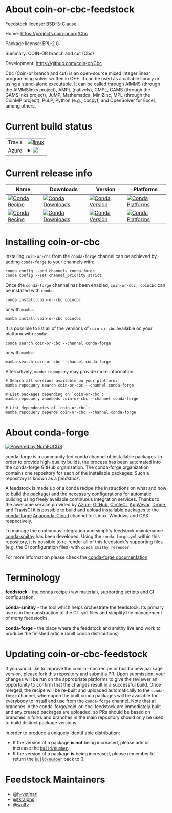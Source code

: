 About coin-or-cbc-feedstock
===========================

Feedstock license: [BSD-3-Clause](https://github.com/conda-forge/coin-or-cbc-feedstock/blob/main/LICENSE.txt)

Home: https://projects.coin-or.org/Cbc

Package license: EPL-2.0

Summary: COIN-OR branch and cut (Cbc)

Development: https://github.com/coin-or/Cbc

Cbc (Coin-or branch and cut) is an open-source mixed integer linear
programming solver written in C++. It can be used as a callable library or
using a stand-alone executable. It can be called through AIMMS (through the
AIMMSlinks project), AMPL (natively), CMPL, GAMS (through the GAMSlinks
project), JuMP, Mathematica, MiniZinc, MPL (through the CoinMP project), PuLP,
Python (e.g., cbcpy), and OpenSolver for Excel, among others.


Current build status
====================


<table><tr>
    <td>Travis</td>
    <td>
      <a href="https://app.travis-ci.com/conda-forge/coin-or-cbc-feedstock">
        <img alt="linux" src="https://img.shields.io/travis/com/conda-forge/coin-or-cbc-feedstock/main.svg?label=Linux">
      </a>
    </td>
  </tr>
    
  <tr>
    <td>Azure</td>
    <td>
      <details>
        <summary>
          <a href="https://dev.azure.com/conda-forge/feedstock-builds/_build/latest?definitionId=10719&branchName=main">
            <img src="https://dev.azure.com/conda-forge/feedstock-builds/_apis/build/status/coin-or-cbc-feedstock?branchName=main">
          </a>
        </summary>
        <table>
          <thead><tr><th>Variant</th><th>Status</th></tr></thead>
          <tbody><tr>
              <td>linux_64</td>
              <td>
                <a href="https://dev.azure.com/conda-forge/feedstock-builds/_build/latest?definitionId=10719&branchName=main">
                  <img src="https://dev.azure.com/conda-forge/feedstock-builds/_apis/build/status/coin-or-cbc-feedstock?branchName=main&jobName=linux&configuration=linux%20linux_64_" alt="variant">
                </a>
              </td>
            </tr><tr>
              <td>linux_aarch64</td>
              <td>
                <a href="https://dev.azure.com/conda-forge/feedstock-builds/_build/latest?definitionId=10719&branchName=main">
                  <img src="https://dev.azure.com/conda-forge/feedstock-builds/_apis/build/status/coin-or-cbc-feedstock?branchName=main&jobName=linux&configuration=linux%20linux_aarch64_" alt="variant">
                </a>
              </td>
            </tr><tr>
              <td>linux_ppc64le</td>
              <td>
                <a href="https://dev.azure.com/conda-forge/feedstock-builds/_build/latest?definitionId=10719&branchName=main">
                  <img src="https://dev.azure.com/conda-forge/feedstock-builds/_apis/build/status/coin-or-cbc-feedstock?branchName=main&jobName=linux&configuration=linux%20linux_ppc64le_" alt="variant">
                </a>
              </td>
            </tr><tr>
              <td>osx_64</td>
              <td>
                <a href="https://dev.azure.com/conda-forge/feedstock-builds/_build/latest?definitionId=10719&branchName=main">
                  <img src="https://dev.azure.com/conda-forge/feedstock-builds/_apis/build/status/coin-or-cbc-feedstock?branchName=main&jobName=osx&configuration=osx%20osx_64_" alt="variant">
                </a>
              </td>
            </tr><tr>
              <td>osx_arm64</td>
              <td>
                <a href="https://dev.azure.com/conda-forge/feedstock-builds/_build/latest?definitionId=10719&branchName=main">
                  <img src="https://dev.azure.com/conda-forge/feedstock-builds/_apis/build/status/coin-or-cbc-feedstock?branchName=main&jobName=osx&configuration=osx%20osx_arm64_" alt="variant">
                </a>
              </td>
            </tr>
          </tbody>
        </table>
      </details>
    </td>
  </tr>
</table>

Current release info
====================

| Name | Downloads | Version | Platforms |
| --- | --- | --- | --- |
| [![Conda Recipe](https://img.shields.io/badge/recipe-coin--or--cbc-green.svg)](https://anaconda.org/conda-forge/coin-or-cbc) | [![Conda Downloads](https://img.shields.io/conda/dn/conda-forge/coin-or-cbc.svg)](https://anaconda.org/conda-forge/coin-or-cbc) | [![Conda Version](https://img.shields.io/conda/vn/conda-forge/coin-or-cbc.svg)](https://anaconda.org/conda-forge/coin-or-cbc) | [![Conda Platforms](https://img.shields.io/conda/pn/conda-forge/coin-or-cbc.svg)](https://anaconda.org/conda-forge/coin-or-cbc) |
| [![Conda Recipe](https://img.shields.io/badge/recipe-coincbc-green.svg)](https://anaconda.org/conda-forge/coincbc) | [![Conda Downloads](https://img.shields.io/conda/dn/conda-forge/coincbc.svg)](https://anaconda.org/conda-forge/coincbc) | [![Conda Version](https://img.shields.io/conda/vn/conda-forge/coincbc.svg)](https://anaconda.org/conda-forge/coincbc) | [![Conda Platforms](https://img.shields.io/conda/pn/conda-forge/coincbc.svg)](https://anaconda.org/conda-forge/coincbc) |

Installing coin-or-cbc
======================

Installing `coin-or-cbc` from the `conda-forge` channel can be achieved by adding `conda-forge` to your channels with:

```
conda config --add channels conda-forge
conda config --set channel_priority strict
```

Once the `conda-forge` channel has been enabled, `coin-or-cbc, coincbc` can be installed with `conda`:

```
conda install coin-or-cbc coincbc
```

or with `mamba`:

```
mamba install coin-or-cbc coincbc
```

It is possible to list all of the versions of `coin-or-cbc` available on your platform with `conda`:

```
conda search coin-or-cbc --channel conda-forge
```

or with `mamba`:

```
mamba search coin-or-cbc --channel conda-forge
```

Alternatively, `mamba repoquery` may provide more information:

```
# Search all versions available on your platform:
mamba repoquery search coin-or-cbc --channel conda-forge

# List packages depending on `coin-or-cbc`:
mamba repoquery whoneeds coin-or-cbc --channel conda-forge

# List dependencies of `coin-or-cbc`:
mamba repoquery depends coin-or-cbc --channel conda-forge
```


About conda-forge
=================

[![Powered by
NumFOCUS](https://img.shields.io/badge/powered%20by-NumFOCUS-orange.svg?style=flat&colorA=E1523D&colorB=007D8A)](https://numfocus.org)

conda-forge is a community-led conda channel of installable packages.
In order to provide high-quality builds, the process has been automated into the
conda-forge GitHub organization. The conda-forge organization contains one repository
for each of the installable packages. Such a repository is known as a *feedstock*.

A feedstock is made up of a conda recipe (the instructions on what and how to build
the package) and the necessary configurations for automatic building using freely
available continuous integration services. Thanks to the awesome service provided by
[Azure](https://azure.microsoft.com/en-us/services/devops/), [GitHub](https://github.com/),
[CircleCI](https://circleci.com/), [AppVeyor](https://www.appveyor.com/),
[Drone](https://cloud.drone.io/welcome), and [TravisCI](https://travis-ci.com/)
it is possible to build and upload installable packages to the
[conda-forge](https://anaconda.org/conda-forge) [Anaconda-Cloud](https://anaconda.org/)
channel for Linux, Windows and OSX respectively.

To manage the continuous integration and simplify feedstock maintenance
[conda-smithy](https://github.com/conda-forge/conda-smithy) has been developed.
Using the ``conda-forge.yml`` within this repository, it is possible to re-render all of
this feedstock's supporting files (e.g. the CI configuration files) with ``conda smithy rerender``.

For more information please check the [conda-forge documentation](https://conda-forge.org/docs/).

Terminology
===========

**feedstock** - the conda recipe (raw material), supporting scripts and CI configuration.

**conda-smithy** - the tool which helps orchestrate the feedstock.
                   Its primary use is in the construction of the CI ``.yml`` files
                   and simplify the management of *many* feedstocks.

**conda-forge** - the place where the feedstock and smithy live and work to
                  produce the finished article (built conda distributions)


Updating coin-or-cbc-feedstock
==============================

If you would like to improve the coin-or-cbc recipe or build a new
package version, please fork this repository and submit a PR. Upon submission,
your changes will be run on the appropriate platforms to give the reviewer an
opportunity to confirm that the changes result in a successful build. Once
merged, the recipe will be re-built and uploaded automatically to the
`conda-forge` channel, whereupon the built conda packages will be available for
everybody to install and use from the `conda-forge` channel.
Note that all branches in the conda-forge/coin-or-cbc-feedstock are
immediately built and any created packages are uploaded, so PRs should be based
on branches in forks and branches in the main repository should only be used to
build distinct package versions.

In order to produce a uniquely identifiable distribution:
 * If the version of a package **is not** being increased, please add or increase
   the [``build/number``](https://docs.conda.io/projects/conda-build/en/latest/resources/define-metadata.html#build-number-and-string).
 * If the version of a package **is** being increased, please remember to return
   the [``build/number``](https://docs.conda.io/projects/conda-build/en/latest/resources/define-metadata.html#build-number-and-string)
   back to 0.

Feedstock Maintainers
=====================

* [@h-vetinari](https://github.com/h-vetinari/)
* [@tkralphs](https://github.com/tkralphs/)
* [@wolfv](https://github.com/wolfv/)

